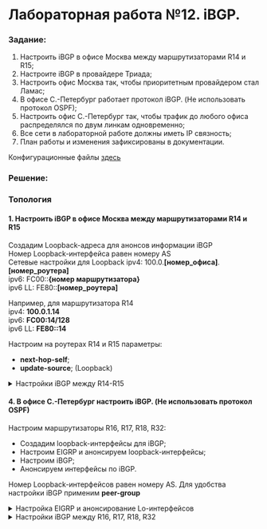 # Лабораторная работа №12. iBGP.

### Задание:

1. Настроить iBGP в офисе Москва между маршрутизаторами R14 и R15;
2. Настроите iBGP в провайдере Триада;
3. Настроить офис Москва так, чтобы приоритетным провайдером стал Ламас;
4. В офисе С.-Петербург работает протокол iBGP. (Не использовать протокол OSPF);
5. Настроить офис С.-Петербург так, чтобы трафик до любого офиса распределялся по двум линкам одновременно;
6. Все сети в лабораторной работе должны иметь IP связность;
7. План работы и изменения зафиксированы в документации.

Конфигурационные файлы [здесь](config/)

### Решение:


### Топология


#### 1. Настроить iBGP в офисе Москва между маршрутизаторами R14 и R15

Создадим Loopback-адреса для анонсов информации iBGP \
Номер Loopback-интерфейса равен номеру AS\
Сетевые настройки для Loopback
ipv4: 100.0.__[номер_офиса]__.__[номер_роутера]__ \
ipv6: FC00::__{номер маршрутизатора}__\
ipv6 LL: FE80::__[номер_роутера]__

Например, для маршрутизатора R14\
ipv4: __100.0.1.14__\
ipv6: __FC00:14/128__\
ipv6 LL: __FE80::14__

Настроим на роутерах R14 и R15 параметры:
   - __next-hop-self__;
   - __update-source__; (Loopback)


<details>
 <summary>Настройки iBGP между R14-R15</summary>

``` bash
#################
# Настройки R14 #
#################

conf t

interface Loopback1001
 ip address 100.0.1.14 255.255.255.255
 ipv6 enable
 ipv6 address FC00::14/128
 ipv6 address FE80::14 link-local

router bgp 1001
 neighbor 100.0.1.15 remote-as 1001
 neighbor 100.0.1.15 update-source Loopback1001
 neighbor 100.0.1.15 next-hop-self
 neighbor FC00::15 remote-as 1001
 neighbor FC00::15 update-source Loopback1001
 neighbor FC00::15 next-hop-self

address-family ipv4
 neighbor 100.0.1.15 activate
 no neighbor FC00::15 activate
 
address-family ipv6
 no neighbor 100.0.1.15 activate
 neighbor FC00::15 activate

# Анонсируем loopback1001-интерфейс в OSPF и запретим его анонс через внешний интерфейс
# Политика по-умолчанию passive-interface default

router ospf 1
 network 10.0.1.14 0.0.0.0 area 0

#################
# Настройки R15 #
#################

conf t

interface Loopback1001
 ip address 100.0.1.15 255.255.255.255
 ipv6 enable
 ipv6 address FC00::15/128
 ipv6 address FE80::15 link-local

router bgp 1001
 neighbor 100.0.1.14 remote-as 1001
 neighbor 100.0.1.14 update-source Loopback1001
 neighbor 100.0.1.14 next-hop-self
 neighbor FC00::14 remote-as 1001
 neighbor FC00::14 update-source Loopback1001
 neighbor FC00::14 next-hop-self

address-family ipv4
 neighbor 100.0.1.14 activate
 no neighbor FC00::14 activate
 
address-family ipv6
 no neighbor 100.0.1.14 activate
 neighbor FC00::14 activate

# Анонсируем loopback1001-интерфейс в OSPF и запретим его анонс через внешний интерфейс
# Политика по-умолчанию passive-interface default

router ospf 1
 network 10.0.1.15 0.0.0.0 area 0
 
```
</details>

#### 4. В офисе С.-Петербург настроить iBGP. (Не использовать протокол OSPF)

Настроим маршрутизаторы R16, R17, R18, R32:
- Создадим loopback-интерфейсы для iBGP;
- Настроим EIGRP и анонсируем loopback-интерфейсы;
- Настроим iBGP;
- Анонсируем интерфейсы по iBGP.

Номер Loopback-интерфейсов равен номеру AS.
Для удобства настройки iBGP применим __peer-group__

<details>
 <summary>Настройка EIGRP и анонсирование Lo-интерфейсов</summary>

``` bash
#############
# EIGRP R17 #
#############

conf t
interface Loopback2042
 ip address 100.0.2.17 255.255.255.255
 ipv6 enable
 ipv6 address FC00::17/128
 ipv6 address FE80::17 link-local
 ipv6 eigrp 1
end
 
conf t
ipv6 unicast-routing
ipv6 router eigrp 1
 eigrp router-id 0.0.2.17
 passive-interface default
 no passive-interface e0/1
 no shutdown
end
 
conf t
router eigrp 1
 eigrp router-id 0.0.2.17
 network 100.0.2.17 0.0.0.0
   
 passive-interface default
 no passive-interface e0/1

end

#############
# EIGRP R18 #
#############

conf t
interface Loopback2042
 ip address 100.0.2.18 255.255.255.255
 ipv6 enable
 ipv6 address FC00::18/128
 ipv6 address FE80::18 link-local
 ipv6 eigrp 1
end

conf t
ipv6 unicast-routing
ipv6 router eigrp 1
 eigrp router-id 0.0.2.18
 passive-interface default
 no passive-interface e0/1
 no passive-interface e0/0
 no shutdown
end
conf t
router eigrp 1
 eigrp router-id 0.0.2.18
 network 100.0.2.18 0.0.0.0
  
 passive-interface default
 no passive-interface e0/1
 no passive-interface e0/0
 
 ipv6 eigrp 1
 
#############
# EIGRP R16 #
#############

conf t
interface Loopback2042
 ip address 100.0.2.16 255.255.255.255
 ipv6 enable
 ipv6 address FC00::16/128
 ipv6 address FE80::16 link-local
 ipv6 eigrp 1
end
 
conf t
ipv6 unicast-routing
ipv6 router eigrp 1
 eigrp router-id 0.0.2.16
 passive-interface default
 no passive-interface e0/1
 no shutdown

conf t
router eigrp 1
 eigrp router-id 0.0.2.16
 network 100.0.2.16 0.0.0.0
  
 passive-interface default
 no passive-interface e0/1

 ipv6 eigrp 1
 
#############
# EIGRP R32 #
#############

conf t
interface Loopback2042
 ip address 100.0.2.32 255.255.255.255
 ipv6 enable
 ipv6 address FC00::32/128
 ipv6 address FE80::32 link-local
 ipv6 eigrp 1
end

conf t
ipv6 unicast-routing
ipv6 router eigrp 1
 eigrp router-id 0.0.2.32
 passive-interface default
 no passive-interface e0/0
 no shutdown

conf t
router eigrp 1
 eigrp router-id 0.0.2.32
 network 100.0.2.32 0.0.0.0
  
 passive-interface default
 no passive-interface e0/0

```
</details>


<details>
 <summary>Настройки iBGP между R16, R17, R18, R32</summary>

 ``` bash
############
# iBGP R18 #
############

conf t

router bgp 2042
 neighbor AS2042 peer-group
 neighbor AS2042 remote-as 2042
 neighbor AS2042 update-source Loopback2042
 
 neighbor 100.0.2.17 peer-group AS2042 
 neighbor 100.0.2.16 peer-group AS2042
 neighbor 100.0.2.32 peer-group AS2042
 neighbor FC00::17 peer-group AS2042 
 neighbor FC00::16 peer-group AS2042
 neighbor FC00::32 peer-group AS2042
 
address-family ipv4
 neighbor 100.0.2.17 activate 
 neighbor 100.0.2.16 activate
 neighbor 100.0.2.32 activate
 no neighbor FC00::17 activate 
 no neighbor FC00::16 activate
 no neighbor FC00::32 activate
 
address-family ipv6
 no neighbor 100.0.2.17 activate 
 no neighbor 100.0.2.16 activate
 no neighbor 100.0.2.32 activate
 neighbor FC00::17 activate 
 neighbor FC00::16 activate
 neighbor FC00::32 activate


############
# iBGP R17 #
############

conf t

router bgp 2042
 neighbor AS2042 peer-group
 neighbor AS2042 remote-as 2042
 neighbor AS2042 update-source Loopback2042
 
 neighbor 100.0.2.18 peer-group AS2042 
 neighbor 100.0.2.16 peer-group AS2042
 neighbor 100.0.2.32 peer-group AS2042
 neighbor FC00::18 peer-group AS2042 
 neighbor FC00::16 peer-group AS2042
 neighbor FC00::32 peer-group AS2042
 
address-family ipv4
 neighbor 100.0.2.18 activate 
 neighbor 100.0.2.16 activate
 neighbor 100.0.2.32 activate
 no neighbor FC00::18 activate 
 no neighbor FC00::16 activate
 no neighbor FC00::32 activate
 
address-family ipv6
 no neighbor 100.0.2.18 activate 
 no neighbor 100.0.2.16 activate
 no neighbor 100.0.2.32 activate
 neighbor FC00::18 activate 
 neighbor FC00::16 activate
 neighbor FC00::32 activate
 
############
# iBGP R16 #
############

conf t

router bgp 2042
 neighbor AS2042 peer-group
 neighbor AS2042 remote-as 2042
 neighbor AS2042 update-source Loopback2042
 
 neighbor 100.0.2.18 peer-group AS2042 
 neighbor 100.0.2.17 peer-group AS2042
 neighbor 100.0.2.32 peer-group AS2042
 neighbor FC00::18 peer-group AS2042 
 neighbor FC00::17 peer-group AS2042
 neighbor FC00::32 peer-group AS2042
 
address-family ipv4
 neighbor 100.0.2.18 activate 
 neighbor 100.0.2.17 activate
 neighbor 100.0.2.32 activate
 no neighbor FC00::18 activate 
 no neighbor FC00::17 activate
 no neighbor FC00::32 activate
 
address-family ipv6
 no neighbor 100.0.2.18 activate 
 no neighbor 100.0.2.17 activate
 no neighbor 100.0.2.32 activate
 neighbor FC00::18 activate 
 neighbor FC00::17 activate
 neighbor FC00::32 activate

############
# iBGP R32 #
############

conf t

router bgp 2042
 neighbor AS2042 peer-group
 neighbor AS2042 remote-as 2042
 neighbor AS2042 update-source Loopback2042
 
 neighbor 100.0.2.18 peer-group AS2042 
 neighbor 100.0.2.17 peer-group AS2042
 neighbor 100.0.2.16 peer-group AS2042
 neighbor FC00::18 peer-group AS2042 
 neighbor FC00::17 peer-group AS2042
 neighbor FC00::16 peer-group AS2042
 
address-family ipv4
 neighbor 100.0.2.18 activate 
 neighbor 100.0.2.17 activate
 neighbor 100.0.2.16 activate
 no neighbor FC00::18 activate 
 no neighbor FC00::17 activate
 no neighbor FC00::16 activate
 
address-family ipv6
 no neighbor 100.0.2.18 activate 
 no neighbor 100.0.2.17 activate
 no neighbor 100.0.2.16 activate
 neighbor FC00::18 activate 
 neighbor FC00::17 activate
 neighbor FC00::16 activate


 ```
</details>



